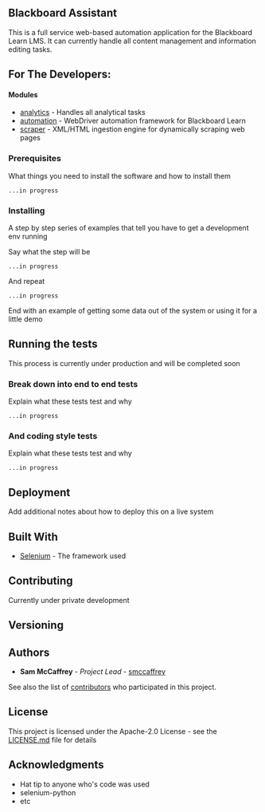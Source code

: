 ## Blackboard Assistant

This is a full service web-based automation application for the Blackboard Learn LMS.
It can currently handle all content management and information editing tasks.


## For The Developers:

#### Modules

* [analytics](https://github.com/smccaffrey/BlackboardAssistant/tree/master/analytics) - Handles all analytical tasks
* [automation](https://github.com/smccaffrey/BlackboardAssistant/tree/master/automation) - WebDriver automation framework for Blackboard Learn
* [scraper](https://github.com/smccaffrey/BlackboardAssistant/tree/master/scraper) - XML/HTML ingestion engine for dynamically scraping web pages

### Prerequisites

What things you need to install the software and how to install them

```
...in progress
```

### Installing

A step by step series of examples that tell you have to get a development env running

Say what the step will be

```
...in progress
```

And repeat

```
...in progress
```

End with an example of getting some data out of the system or using it for a little demo

## Running the tests

This process is currently under production and will be completed soon

### Break down into end to end tests

Explain what these tests test and why

```
...in progress
```

### And coding style tests

Explain what these tests test and why

```
...in progress
```

## Deployment

Add additional notes about how to deploy this on a live system

## Built With

* [Selenium](http://selenium-python.readthedocs.io/) - The framework used

## Contributing

Currently under private development

## Versioning


## Authors

* **Sam McCaffrey** - *Project Lead* - [smccaffrey](https://github.com/smccaffrey)

See also the list of [contributors](https://github.com/smccaffrey/blackboard_automation/graphs/contributors) who participated in this project.

## License

This project is licensed under the Apache-2.0 License - see the [LICENSE.md](LICENSE.md) file for details

## Acknowledgments

* Hat tip to anyone who's code was used
* selenium-python
* etc
